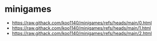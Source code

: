 # minigames
- https://raw.githack.com/koo1140/minigames/refs/heads/main/0.html
- https://raw.githack.com/koo1140/minigames/refs/heads/main/1.html
- https://raw.githack.com/koo1140/minigames/refs/heads/main/2.html
